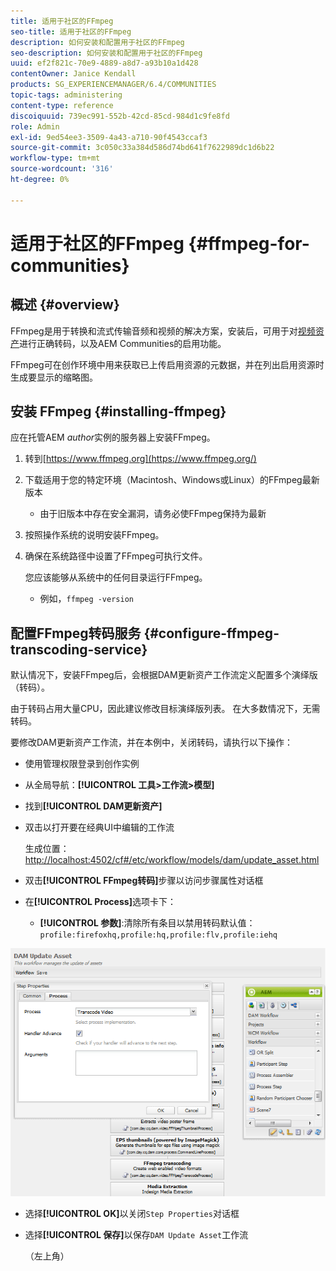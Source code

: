 ```yaml
---
title: 适用于社区的FFmpeg
seo-title: 适用于社区的FFmpeg
description: 如何安装和配置用于社区的FFmpeg
seo-description: 如何安装和配置用于社区的FFmpeg
uuid: ef2f821c-70e9-4889-a8d7-a93b10a1d428
contentOwner: Janice Kendall
products: SG_EXPERIENCEMANAGER/6.4/COMMUNITIES
topic-tags: administering
content-type: reference
discoiquuid: 739ec991-552b-42cd-85cd-984d1c9fe8fd
role: Admin
exl-id: 9ed54ee3-3509-4a43-a710-90f4543ccaf3
source-git-commit: 3c050c33a384d586d74bd641f7622989dc1d6b22
workflow-type: tm+mt
source-wordcount: '316'
ht-degree: 0%

---
```


# 适用于社区的FFmpeg {#ffmpeg-for-communities}

## 概述 {#overview}

FFmpeg是用于转换和流式传输音频和视频的解决方案，安装后，可用于对[视频资产](../../help/sites-authoring/default-components-foundation.md#video)进行正确转码，以及AEM Communities的启用功能。

FFmpeg可在创作环境中用来获取已上传启用资源的元数据，并在列出启用资源时生成要显示的缩略图。

## 安装 FFmpeg {#installing-ffmpeg}

应在托管AEM *author*&#x200B;实例的服务器上安装FFmpeg。

1. 转到[https://www.ffmpeg.org](https://www.ffmpeg.org/)
1. 下载适用于您的特定环境（Macintosh、Windows或Linux）的FFmpeg最新版本

   * 由于旧版本中存在安全漏洞，请务必使FFmpeg保持为最新

1. 按照操作系统的说明安装FFmpeg。

1. 确保在系统路径中设置了FFmpeg可执行文件。

   您应该能够从系统中的任何目录运行FFmpeg。

   * 例如，`ffmpeg -version`

## 配置FFmpeg转码服务 {#configure-ffmpeg-transcoding-service}

默认情况下，安装FFmpeg后，会根据DAM更新资产工作流定义配置多个演绎版（转码）。

由于转码占用大量CPU，因此建议修改目标演绎版列表。 在大多数情况下，无需转码。

要修改DAM更新资产工作流，并在本例中，关闭转码，请执行以下操作：

* 使用管理权限登录到创作实例
* 从全局导航：**[!UICONTROL 工具>工作流>模型]**
* 找到&#x200B;**[!UICONTROL DAM更新资产]**
* 双击以打开要在经典UI中编辑的工作流

   生成位置：[http://localhost:4502/cf#/etc/workflow/models/dam/update_asset.html](http://localhost:4502/cf#/etc/workflow/models/dam/update_asset.html)

* 双击&#x200B;**[!UICONTROL FFmpeg转码]**&#x200B;步骤以访问步骤属性对话框
* 在&#x200B;**[!UICONTROL Process]**&#x200B;选项卡下：

   * **[!UICONTROL 参数]**:清除所有条目以禁用转码默认值：  `profile:firefoxhq,profile:hq,profile:flv,profile:iehq`

![chlimage_1-372](assets/chlimage_1-372.png)

* 选择&#x200B;**[!UICONTROL OK]**&#x200B;以关闭`Step Properties`对话框

* 选择&#x200B;**[!UICONTROL 保存]**&#x200B;以保存`DAM Update Asset`工作流

   （左上角）
